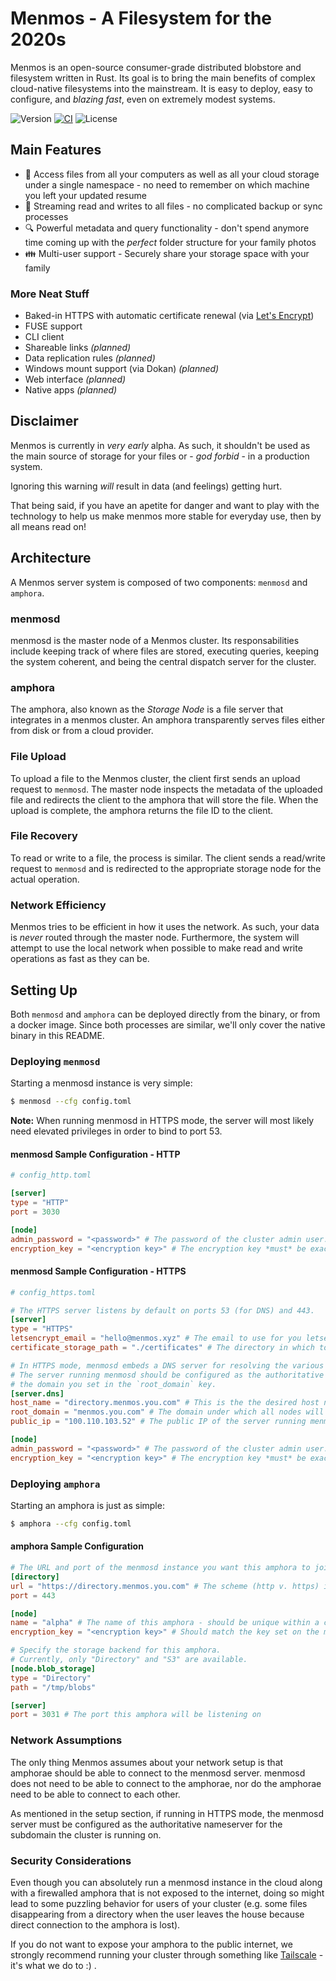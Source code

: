 # Menmos - A Filesystem for the 2020s
Menmos is an open-source consumer-grade distributed blobstore and filesystem written in Rust. Its goal is to bring the main benefits of complex cloud-native filesystems into the mainstream. It is easy to deploy, easy to configure, and _blazing fast_, even on extremely modest systems.

![Version](https://img.shields.io/github/v/tag/menmos/menmos?label=version)
[![CI](https://github.com/menmos/menmos/actions/workflows/ci.yml/badge.svg)](https://github.com/menmos/menmos/actions/workflows/ci.yml)
![License](https://img.shields.io/github/license/menmos/menmos)

## Main Features
* 📁  Access files from all your computers as well as all your cloud storage under a single namespace - no need to remember on which machine you left your updated resume
* 📡  Streaming read and writes to all files - no complicated backup or sync processes
* 🔍 Powerful metadata and query functionality - don't spend anymore time coming up with the _perfect_ folder structure for your family photos
* 👪 Multi-user support - Securely share your storage space with your family
### More Neat Stuff
* Baked-in HTTPS with automatic certificate renewal (via [Let's Encrypt](https://letsencrypt.org/))
* FUSE support
* CLI client
* Shareable links _(planned)_
* Data replication rules _(planned)_
* Windows mount support (via Dokan) _(planned)_
* Web interface _(planned)_
* Native apps _(planned)_

## Disclaimer
Menmos is currently in _very early_ alpha. As such, it shouldn't be used as the main source of storage for your files or - _god forbid_ - in a production system.

Ignoring this warning _will_ result in data (and feelings) getting hurt.

That being said, if you have an apetite for danger and want to play with the technology to help us make menmos more stable for everyday use, then by all means read on!

## Architecture
A Menmos server system is composed of two components: `menmosd` and `amphora`.

### menmosd
menmosd is the master node of a Menmos cluster. Its responsabilities include keeping track of where files are stored, executing queries, keeping the system coherent, and being the central dispatch server for the cluster.

### amphora
The amphora, also known as the _Storage Node_ is a file server that integrates in a menmos cluster. An amphora transparently serves files either from disk or from a cloud provider.

### File Upload
To upload a file to the Menmos cluster, the client first sends an upload request to `menmosd`. The master node inspects the metadata of the uploaded file and redirects the client to the amphora that will store the file. When the upload is complete, the amphora returns the file ID to the client.

### File Recovery
To read or write to a file, the process is similar. The client sends a read/write request to `menmosd` and is redirected to the appropriate storage node for the actual operation.

### Network Efficiency
Menmos tries to be efficient in how it uses the network. As such, your data is _never_ routed through the master node. Furthermore, the system will attempt to use the local network when possible to make read and write operations as fast as they can be.

## Setting Up
Both `menmosd` and `amphora` can be deployed directly from the binary, or from a docker image.
Since both processes are similar, we'll only cover the native binary in this README.

### Deploying `menmosd`
Starting a menmosd instance is very simple:
```bash
$ menmosd --cfg config.toml
```
__Note:__ When running menmosd in HTTPS mode, the server will most likely need elevated privileges in order to bind to port 53.

#### menmosd Sample Configuration - HTTP
```toml
# config_http.toml

[server]
type = "HTTP"
port = 3030

[node]
admin_password = "<password>" # The password of the cluster admin user.
encryption_key = "<encryption key>" # The encryption key *must* be exactly 32 characters long.

```
#### menmosd Sample Configuration - HTTPS
```toml
# config_https.toml

# The HTTPS server listens by default on ports 53 (for DNS) and 443.
[server]
type = "HTTPS"
letsencrypt_email = "hello@menmos.xyz" # The email to use for you letsencrypt account.
certificate_storage_path = "./certificates" # The directory in which to store your certificates.

# In HTTPS mode, menmosd embeds a DNS server for resolving the various nodes.
# The server running menmosd should be configured as the authoritative name server for
# the domain you set in the `root_domain` key.
[server.dns]
host_name = "directory.menmos.you.com" # This is the the desired host name
root_domain = "menmos.you.com" # The domain under which all nodes will be assigned.
public_ip = "100.110.103.52" # The public IP of the server running menmosd

[node]
admin_password = "<password>" # The password of the cluster admin user.
encryption_key = "<encryption key>" # The encryption key *must* be exactly 32 characters long.
```

### Deploying `amphora`
Starting an amphora is just as simple:
```bash
$ amphora --cfg config.toml
```
#### amphora Sample Configuration
```toml
# The URL and port of the menmosd instance you want this amphora to join
[directory]
url = "https://directory.menmos.you.com" # The scheme (http v. https) is significant here, be sure to specify it
port = 443

[node]
name = "alpha" # The name of this amphora - should be unique within a cluster
encryption_key = "<encryption key>" # Should match the key set on the menmosd server - it's the only way both servers can trust each other

# Specify the storage backend for this amphora.
# Currently, only "Directory" and "S3" are available.
[node.blob_storage]
type = "Directory"
path = "/tmp/blobs"

[server]
port = 3031 # The port this amphora will be listening on

```

### Network Assumptions
The only thing Menmos assumes about your network setup is that amphorae should be able to connect to the menmosd server. menmosd does not need to be able to connect to the amphorae, nor do the amphorae need to be able to connect to each other.

As mentioned in the setup section, if running in HTTPS mode, the menmosd server must be configured as the authoritative nameserver for the subdomain the cluster is running on.

### Security Considerations
Even though you can absolutely run a menmosd instance in the cloud along with a firewalled amphora that is not exposed to the internet, doing so might lead to some puzzling behavior for users of your cluster (e.g. some files disappearing from a directory when the user leaves the house because direct connection to the amphora is lost).

If you do not want to expose your amphora to the public internet, we strongly recommend running your cluster through something like [Tailscale](https://tailscale.com/) - it's what we do to :) .
